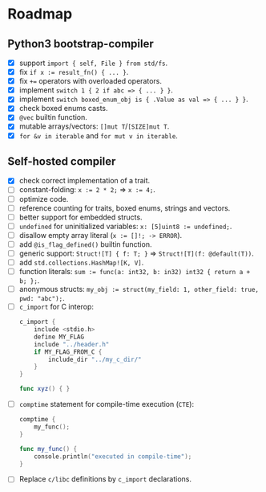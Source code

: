 # Roadmap

## Python3 bootstrap-compiler

- [X] support `import { self, File } from std/fs`.
- [X] fix `if x := result_fn() { ... }`.
- [X] fix `+=` operators with overloaded operators.
- [X] implement `switch 1 { 2 if abc => { ... } }`.
- [X] implement `switch boxed_enum_obj is { .Value as val => { ... } }`.
- [X] check boxed enums casts.
- [X] `@vec` builtin function.
- [X] mutable arrays/vectors: `[]mut T`/`[SIZE]mut T`.
- [X] `for &v in iterable` and `for mut v in iterable`.

## Self-hosted compiler

- [X] check correct implementation of a trait.
- [ ] constant-folding: `x := 2 * 2;` => `x := 4;`.
- [ ] optimize code.
- [ ] reference counting for traits, boxed enums, strings and vectors.
- [ ] better support for embedded structs.
- [ ] `undefined` for uninitialized variables: `x: [5]uint8 := undefined;`.
- [ ] disallow empty array literal (`x := []!; -> ERROR`).
- [ ] add `@is_flag_defined()` builtin function.
- [ ] generic support: `Struct![T] { f: T; }` => `Struct![T](f: @default(T))`.
- [ ] add `std.collections.HashMap![K, V]`.
- [ ] function literals: `sum := func(a: int32, b: in32) int32 { return a + b; };`.
- [ ] anonymous structs: `my_obj := struct(my_field: 1, other_field: true, pwd: "abc");`.
- [ ] `c_import` for C interop:
    ```swift
    c_import {
        include <stdio.h>
        define MY_FLAG
        include "../header.h"
        if MY_FLAG_FROM_C {
            include_dir "../my_c_dir/"
        }
    }

    func xyz() { }
    ```
- [ ] `comptime` statement for compile-time execution (`CTE`):
    ```swift
    comptime {
        my_func();
    }

    func my_func() {
        console.println("executed in compile-time");
    }
    ```
- [ ] Replace `c/libc` definitions by `c_import` declarations.

